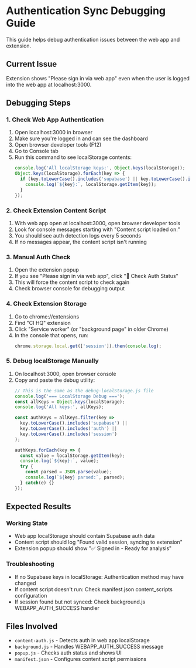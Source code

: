 # Authentication Sync Debugging Guide

This guide helps debug authentication issues between the web app and extension.

## Current Issue
Extension shows "Please sign in via web app" even when the user is logged into the web app at localhost:3000.

## Debugging Steps

### 1. Check Web App Authentication
1. Open localhost:3000 in browser
2. Make sure you're logged in and can see the dashboard
3. Open browser developer tools (F12)
4. Go to Console tab
5. Run this command to see localStorage contents:
   ```javascript
   console.log('All localStorage keys:', Object.keys(localStorage));
   Object.keys(localStorage).forEach(key => {
     if (key.toLowerCase().includes('supabase') || key.toLowerCase().includes('auth')) {
       console.log(`${key}:`, localStorage.getItem(key));
     }
   });
   ```

### 2. Check Extension Content Script
1. With web app open at localhost:3000, open browser developer tools
2. Look for console messages starting with "Content script loaded on:"
3. You should see auth detection logs every 5 seconds
4. If no messages appear, the content script isn't running

### 3. Manual Auth Check
1. Open the extension popup
2. If you see "Please sign in via web app", click "🔄 Check Auth Status"
3. This will force the content script to check again
4. Check browser console for debugging output

### 4. Check Extension Storage
1. Go to chrome://extensions
2. Find "CI HQ" extension
3. Click "Service worker" (or "background page" in older Chrome)
4. In the console that opens, run:
   ```javascript
   chrome.storage.local.get(['session']).then(console.log);
   ```

### 5. Debug localStorage Manually
1. On localhost:3000, open browser console
2. Copy and paste the debug utility:
   ```javascript
   // This is the same as the debug-localStorage.js file
   console.log('=== LocalStorage Debug ===');
   const allKeys = Object.keys(localStorage);
   console.log('All keys:', allKeys);
   
   const authKeys = allKeys.filter(key => 
     key.toLowerCase().includes('supabase') || 
     key.toLowerCase().includes('auth') ||
     key.toLowerCase().includes('session')
   );
   
   authKeys.forEach(key => {
     const value = localStorage.getItem(key);
     console.log(`${key}:`, value);
     try {
       const parsed = JSON.parse(value);
       console.log(`${key} parsed:`, parsed);
     } catch(e) {}
   });
   ```

## Expected Results

### Working State
- Web app localStorage should contain Supabase auth data
- Content script should log "Found valid session, syncing to extension"
- Extension popup should show "✅ Signed in - Ready for analysis"

### Troubleshooting
- If no Supabase keys in localStorage: Authentication method may have changed
- If content script doesn't run: Check manifest.json content_scripts configuration
- If session found but not synced: Check background.js WEBAPP_AUTH_SUCCESS handler

## Files Involved
- `content-auth.js` - Detects auth in web app localStorage
- `background.js` - Handles WEBAPP_AUTH_SUCCESS message
- `popup.js` - Checks auth status and shows UI
- `manifest.json` - Configures content script permissions